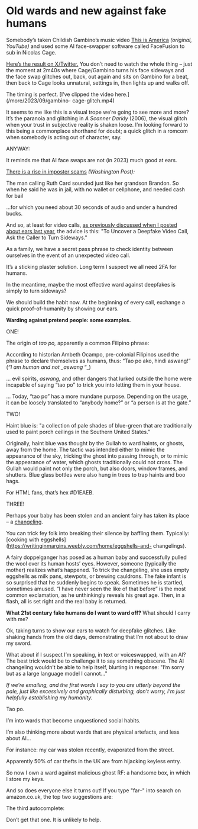 # Old wards and new against fake humans

Somebody’s taken Childish Gambino’s music video [This is
America](https://www.youtube.com/watch?v=VYOjWnS4cMY) _(original, YouTube)_
and used some AI face-swapper software called FaceFusion to sub in Nicolas
Cage.

[Here’s the result on
X/Twitter.](https://twitter.com/cocktailpeanut/status/1703784764728082677) You
don’t need to watch the whole thing – just the moment at 2m40s where
Cage/Gambino turns his face sideways and the face swap glitches out, back, out
again and sits on Gambino for a beat, then back to Cage looks unnatural,
settings in, then lights up and walks off.

The timing is perfect. [I’ve clipped the video here.](/more/2023/09/gambino-
cage-glitch.mp4)

It seems to me like this is a visual trope we’re going to see more and more?
It’s the paranoia and glitching in _A Scanner Darkly_ (2006), the visual
glitch when your trust in subjective reality is shaken loose. I’m looking
forward to this being a commonplace shorthand for doubt; a quick glitch in a
romcom when somebody is acting out of character, say.

ANYWAY:

It reminds me that AI face swaps are not (in 2023) much good at ears.

[There is a rise in imposter
scams](https://www.washingtonpost.com/technology/2023/03/05/ai-voice-scam/)
_(Washington Post):_

The man calling Ruth Card sounded just like her grandson Brandon. So when he
said he was in jail, with no wallet or cellphone, and needed cash for bail

…for which you need about 30 seconds of audio and under a hundred bucks.

And so, at least for video calls, [as previously discussed when I posted about
ears last year](/home/2022/11/17/filtered), the advice is this: "To Uncover a
Deepfake Video Call, Ask the Caller to Turn Sideways."

As a family, we have a secret pass phrase to check identity between ourselves
in the event of an unexpected video call.

It’s a sticking plaster solution. Long term I suspect we all need 2FA for
humans.

In the meantime, maybe the most effective ward against deepfakes is simply to
turn sideways?

We should build the habit now. At the beginning of every call, exchange a
quick proof-of-humanity by showing our ears.

**Warding against pretend people: some examples.**

ONE!

The origin of _tao po,_ apparently a common Filipino phrase:

According to historian Ambeth Ocampo, pre-colonial Filipinos used the phrase
to declare themselves as humans, thus: “Tao po ako, hindi aswang!” (_“I am
human and not \_aswang_ “\_)

… evil spirits, _aswang,_ and other dangers that lurked outside the home were
incapable of saying “tao po” to trick you into letting them in your house.

… Today, “tao po” has a more mundane purpose. Depending on the usage, it can
be loosely translated to “anybody home?” or “a person is at the gate.”

TWO!

Haint blue is: "a collection of pale shades of blue-green that are
traditionally used to paint porch ceilings in the Southern United States."

Originally, haint blue was thought by the Gullah to ward haints, or ghosts,
away from the home. The tactic was intended either to mimic the appearance of
the sky, tricking the ghost into passing through, or to mimic the appearance
of water, which ghosts traditionally could not cross. The Gullah would paint
not only the porch, but also doors, window frames, and shutters. Blue glass
bottles were also hung in trees to trap haints and boo hags.

For HTML fans, that’s hex #D1EAEB.

THREE!

Perhaps your baby has been stolen and an ancient fairy has taken its place – a
[changeling](https://en.wikipedia.org/wiki/Changeling).

You can trick fey folk into breaking their silence by baffling them.
Typically: [cooking with
eggshells](https://writinginmargins.weebly.com/home/eggshells-and-
changelings).

A fairy doppelganger has posed as a human baby and successfully pulled the
wool over its human hosts’ eyes. However, someone (typically the mother)
realizes what’s happened. To trick the changeling, she uses empty eggshells as
milk pans, stewpots, or brewing cauldrons. The fake infant is so surprised
that he suddenly begins to speak. Sometimes he is startled, sometimes amused.
“I have never seen the like of that before” is the most common exclamation, as
he unthinkingly reveals his great age. Then, in a flash, all is set right and
the real baby is returned.

**What 21st century fake humans do I want to ward off?** What should I carry
with me?

Ok, taking turns to show our ears to watch for deepfake glitches. Like shaking
hands from the old days, demonstrating that I’m not about to draw my sword.

What about if I suspect I’m speaking, in text or voiceswapped, with an AI? The
best trick would be to challenge it to say something obscene. The AI
changeling wouldn’t be able to help itself, blurting in response: "I’m sorry
but as a large language model I cannot…"

_If we’re emailing, and the first words I say to you are utterly beyond the
pale, just like excessively and graphically disturbing, don’t worry, I’m just
helpfully establishing my humanity._

Tao po.

I’m into wards that become unquestioned social habits.

I’m also thinking more about wards that are physical artefacts, and less about
AI…

For instance: my car was stolen recently, evaporated from the street.

Apparently 50% of car thefts in the UK are from hijacking keyless entry.

So now I own a ward against malicious ghost RF: a handsome box, in which I
store my keys.

And so does everyone else it turns out! If you type "far–" into search on
amazon.co.uk, the top two suggestions are:

The third autocomplete:

Don’t get that one. It is unlikely to help.
